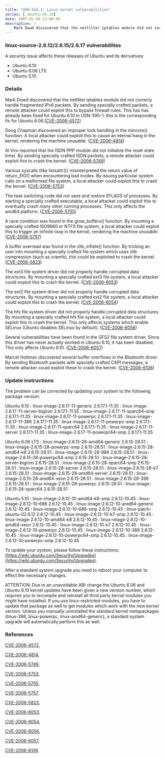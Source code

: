 ```yaml
---
title: "USN-416-1: Linux kernel vulnerabilities"
series: [ ubuntu-05.10]
date: 2007-02-09 12:00:00
description: |
    Mark Dowd discovered that the netfilter iptables module did not correcly handle fragmented IPv6 packets. By sending specially crafted packets, a remote attacker could exploit this to bypass firewall rules. This has has already been fixed for Ubuntu 6.10 in USN-395-1; this is the corresponding fix for Ubuntu 6.06.([CVE-2006-4572](http://people.ubuntu.com/~ubuntu-security/cve/CVE-2006-4572))
--- 
```

 
### linux-source-2.6.12/2.6.15/2.6.17 vulnerabilities

A security issue affects these releases of Ubuntu and its derivatives:

* Ubuntu 6.10
* Ubuntu 6.06 LTS
* Ubuntu 5.10

### Details

Mark Dowd discovered that the netfilter iptables module did not correcly handle fragmented IPv6 packets. By sending specially crafted packets, a remote attacker could exploit this to bypass firewall rules. This has has already been fixed for Ubuntu 6.10 in USN-395-1; this is the corresponding fix for Ubuntu 6.06.([CVE-2006-4572](http://people.ubuntu.com/~ubuntu-security/cve/CVE-2006-4572))

Doug Chapman discovered an improper lock handling in the mincore() function. A local attacker could exploit this to cause an eternal hang in the kernel, rendering the machine unusable. ([CVE-2006-4814](http://people.ubuntu.com/~ubuntu-security/cve/CVE-2006-4814))

Al Viro reported that the ISDN PPP module did not initialize the reset state timer. By sending specially crafted ISDN packets, a remote attacker could exploit this to crash the kernel. ([CVE-2006-5749](http://people.ubuntu.com/~ubuntu-security/cve/CVE-2006-5749))

Various syscalls (like listxattr()) misinterpreted the return value of return_EIO() when encountering bad inodes. By issuing particular system calls on a malformed file system, a local attacker could exploit this to crash the kernel. ([CVE-2006-5753](http://people.ubuntu.com/~ubuntu-security/cve/CVE-2006-5753))

The task switching code did not save and restore EFLAGS of processes. By starting a specially crafted executable, a local attacker could exploit this to eventually crash many other running processes. This only affects the amd64 platform. ([CVE-2006-5755](http://people.ubuntu.com/~ubuntu-security/cve/CVE-2006-5755))

A race condition was found in the grow_buffers() function. By mounting a specially crafted ISO9660 or NTFS file system, a local attacker could exploit this to trigger an infinite loop in the kernel, rendering the machine unusable. ([CVE-2006-5757](http://people.ubuntu.com/~ubuntu-security/cve/CVE-2006-5757))

A buffer overread was found in the zlib_inflate() function. By tricking an user into mounting a specially crafted file system which uses zlib compression (such as cramfs), this could be exploited to crash the kernel. ([CVE-2006-5823](http://people.ubuntu.com/~ubuntu-security/cve/CVE-2006-5823))

The ext3 file system driver did not properly handle corrupted data structures. By mounting a specially crafted ext3 file system, a local attacker could exploit this to crash the kernel. ([CVE-2006-6053](http://people.ubuntu.com/~ubuntu-security/cve/CVE-2006-6053))

The ext2 file system driver did not properly handle corrupted data structures. By mounting a specially crafted ext2 file system, a local attacker could exploit this to crash the kernel. ([CVE-2006-6054](http://people.ubuntu.com/~ubuntu-security/cve/CVE-2006-6054))

The hfs file system driver did not properly handle corrupted data structures. By mounting a specially crafted hfs file system, a local attacker could exploit this to crash the kernel. This only affects systems which enable SELinux (Ubuntu disables SELinux by default). ([CVE-2006-6056](http://people.ubuntu.com/~ubuntu-security/cve/CVE-2006-6056))

Several vulnerabilities have been found in the GFS2 file system driver. Since this driver has never actually worked in Ubuntu 6.10, it has been disabled. This only affects Ubuntu 6.10. ([CVE-2006-6057](http://people.ubuntu.com/~ubuntu-security/cve/CVE-2006-6057))

Marcel Holtman discovered several buffer overflows in the Bluetooth driver. By sending Bluetooth packets with specially crafted CAPI messages, a remote attacker could exploit these to crash the kernel. ([CVE-2006-6106](http://people.ubuntu.com/~ubuntu-security/cve/CVE-2006-6106))

### Update instructions

The problem can be corrected by updating your system to the following package version:

Ubuntu 6.10
 : linux-image-2.6.17-11-generic <span>2.6.17.1-11.35</span>
 : linux-image-2.6.17-11-server-bigiron <span>2.6.17.1-11.35</span>
 : linux-image-2.6.17-11-sparc64-smp <span>2.6.17.1-11.35</span>
 : linux-image-2.6.17-11-powerpc <span>2.6.17.1-11.35</span>
 : linux-image-2.6.17-11-386 <span>2.6.17.1-11.35</span>
 : linux-image-2.6.17-11-powerpc-smp <span>2.6.17.1-11.35</span>
 : linux-image-2.6.17-11-sparc64 <span>2.6.17.1-11.35</span>
 : linux-image-2.6.17-11-server <span>2.6.17.1-11.35</span>
 : linux-image-2.6.17-11-powerpc64-smp <span>2.6.17.1-11.35</span>

Ubuntu 6.06 LTS
 : linux-image-2.6.15-28-amd64-generic <span>2.6.15-28.51</span>
 : linux-image-2.6.15-28-powerpc-smp <span>2.6.15-28.51</span>
 : linux-image-2.6.15-28-amd64-k8 <span>2.6.15-28.51</span>
 : linux-image-2.6.15-28-686 <span>2.6.15-28.51</span>
 : linux-image-2.6.15-28-powerpc64-smp <span>2.6.15-28.51</span>
 : linux-image-2.6.15-28-server-bigiron <span>2.6.15-28.51</span>
 : linux-image-2.6.15-28-sparc64-smp <span>2.6.15-28.51</span>
 : linux-image-2.6.15-28-server <span>2.6.15-28.51</span>
 : linux-image-2.6.15-28-k7 <span>2.6.15-28.51</span>
 : linux-image-2.6.15-28-amd64-server <span>2.6.15-28.51</span>
 : linux-image-2.6.15-28-amd64-xeon <span>2.6.15-28.51</span>
 : linux-image-2.6.15-28-386 <span>2.6.15-28.51</span>
 : linux-image-2.6.15-28-powerpc <span>2.6.15-28.51</span>
 : linux-image-2.6.15-28-sparc64 <span>2.6.15-28.51</span>

Ubuntu 5.10
 : linux-image-2.6.12-10-amd64-k8-smp <span>2.6.12-10.45</span>
 : linux-image-2.6.12-10-686 <span>2.6.12-10.45</span>
 : linux-image-2.6.12-10-amd64-generic <span>2.6.12-10.45</span>
 : linux-image-2.6.12-10-686-smp <span>2.6.12-10.45</span>
 : linux-patch-ubuntu-02.6.12 <span>2.6.12-10.45</span>
 : linux-image-2.6.12-10-k7-smp <span>2.6.12-10.45</span>
 : linux-image-2.6.12-10-amd64-k8 <span>2.6.12-10.45</span>
 : linux-image-2.6.12-10-amd64-xeon <span>2.6.12-10.45</span>
 : linux-image-2.6.12-10-k7 <span>2.6.12-10.45</span>
 : linux-image-2.6.12-10-powerpc <span>2.6.12-10.45</span>
 : linux-image-2.6.12-10-386 <span>2.6.12-10.45</span>
 : linux-image-2.6.12-10-powerpc64-smp <span>2.6.12-10.45</span>
 : linux-image-2.6.12-10-powerpc-smp <span>2.6.12-10.45</span>

To update your system, please follow these instructions: [https://wiki.ubuntu.com/Security/Upgrades](https://wiki.ubuntu.com/Security/Upgrades).

After a standard system upgrade you need to reboot your computer to effect the necessary changes.

ATTENTION: Due to an unavoidable ABI change the Ubuntu 6.06 and Ubuntu 6.10 kernel updates have been given a new version number, which requires you to recompile and reinstall all third party kernel modules you might have installed. If you use linux-restricted-modules, you have to update that package as well to get modules which work with the new kernel version. Unless you manually uninstalled the standard kernel metapackages (linux-386, linux-powerpc, linux-amd64-generic), a standard system upgrade will automatically perform this as well.

### References

 [CVE-2006-4572](http://people.ubuntu.com/~ubuntu-security/cve/CVE-2006-4572), 

 [CVE-2006-4814](http://people.ubuntu.com/~ubuntu-security/cve/CVE-2006-4814), 

 [CVE-2006-5749](http://people.ubuntu.com/~ubuntu-security/cve/CVE-2006-5749), 

 [CVE-2006-5753](http://people.ubuntu.com/~ubuntu-security/cve/CVE-2006-5753), 

 [CVE-2006-5755](http://people.ubuntu.com/~ubuntu-security/cve/CVE-2006-5755), 

 [CVE-2006-5757](http://people.ubuntu.com/~ubuntu-security/cve/CVE-2006-5757), 

 [CVE-2006-5823](http://people.ubuntu.com/~ubuntu-security/cve/CVE-2006-5823), 

 [CVE-2006-6053](http://people.ubuntu.com/~ubuntu-security/cve/CVE-2006-6053), 

 [CVE-2006-6054](http://people.ubuntu.com/~ubuntu-security/cve/CVE-2006-6054), 

 [CVE-2006-6056](http://people.ubuntu.com/~ubuntu-security/cve/CVE-2006-6056), 

 [CVE-2006-6057](http://people.ubuntu.com/~ubuntu-security/cve/CVE-2006-6057), 

 [CVE-2006-6106](http://people.ubuntu.com/~ubuntu-security/cve/CVE-2006-6106)
 

